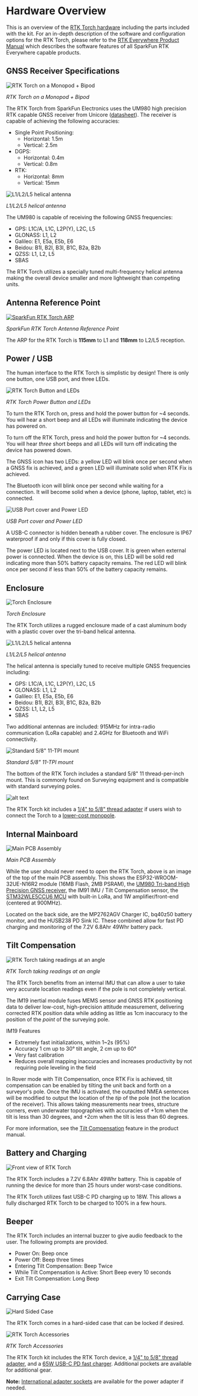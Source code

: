 # Hardware Overview

This is an overview of the [RTK Torch hardware](https://www.sparkfun.com/products/25662) including the parts included with the kit. For an in-depth description of the software and configuration options for the RTK Torch, please refer to the [RTK Everywhere Product Manual](https://docs.sparkfun.com/SparkFun_RTK_Everywhere_Firmware/) which describes the software features of all SparkFun RTK Everywhere capable products.

## GNSS Receiver Specifications

![RTK Torch on a Monopod + Bipod](GPS-24672-Action-4.jpg)

*RTK Torch on a Monopod + Bipod*

The RTK Torch from SparkFun Electronics uses the UM980 high precision RTK capable GNSS receiver from Unicore ([datasheet](../Datasheets/UM980_Datasheet.pdf)). The receiver is capable of achieving the following accuracies:

* Single Point Positioning: 
    * Horizontal: 1.5m
    * Vertical: 2.5m
* DGPS:
    * Horizontal: 0.4m
    * Vertical: 0.8m
* RTK:
    * Horizontal: 8mm
    * Vertical: 15mm

![L1/L2/L5 helical antenna](GPS-24672-RTK-Torch-Internal2-1.jpg)

*L1/L2/L5 helical antenna*

The UM980 is capable of receiving the following GNSS frequencies:

* GPS: L1C/A, L1C, L2P(Y), L2C, L5
* GLONASS: L1, L2
* Galileo: E1, E5a, E5b, E6
* Beidou: B1I, B2I, B3I, B1C, B2a, B2b
* QZSS: L1, L2, L5
* SBAS

The RTK Torch utilizes a specially tuned multi-frequency helical antenna making the overall device smaller and more lightweight than competing units. 

## Antenna Reference Point

[![SparkFun RTK Torch ARP](RTK-Torch-ARP-Small.jpg)](RTK-Torch-ARP.jpg)

*SparkFun RTK Torch Antenna Reference Point*

The ARP for the RTK Torch is **115mm** to L1 and **118mm** to L2/L5 reception.

## Power / USB

The human interface to the RTK Torch is simplistic by design! There is only one button, one USB port, and three LEDs.

![RTK Torch Button and LEDs](RTK-Torch_Buttons_Front.png)

*RTK Torch Power Button and LEDs*

To turn the RTK Torch on, press and hold the power button for ~4 seconds. You will hear a short beep and all LEDs will illuminate indicating the device has powered on.

To turn off the RTK Torch, press and hold the power button for ~4 seconds. You will hear *three* short beeps and all LEDs will turn off indicating the device has powered down.

The GNSS icon has two LEDs: a yellow LED will blink once per second when a GNSS fix is achieved, and a green LED will illuminate solid when RTK Fix is achieved.

The Bluetooth icon will blink once per second while waiting for a connection. It will become solid when a device (phone, laptop, tablet, etc) is connected.

![USB Port cover and Power LED](RTK-Torch_Buttons_Back.png)

*USB Port cover and Power LED*

A USB-C connector is hidden beneath a rubber cover. The enclosure is IP67 waterproof if and only if this cover is fully closed. 

The power LED is located next to the USB cover. It is green when external power is connected. When the device is on, this LED will be solid red indicating more than 50% battery capacity remains. The red LED will blink once per second if less than 50% of the battery capacity remains.

## Enclosure

![Torch Enclosure](GPS-24672-RTK-Torch-Featured2.jpg)

*Torch Enclosure*

The RTK Torch utilizes a rugged enclosure made of a cast aluminum body with a plastic cover over the tri-band helical antenna.

![L1/L2/L5 helical antenna](GPS-24672-RTK-Torch-Internal2.jpg)

*L1/L2/L5 helical antenna*

The helical antenna is specially tuned to receive multiple GNSS frequencies including:

* GPS: L1C/A, L1C, L2P(Y), L2C, L5
* GLONASS: L1, L2
* Galileo: E1, E5a, E5b, E6
* Beidou: B1I, B2I, B3I, B1C, B2a, B2b
* QZSS: L1, L2, L5
* SBAS

Two additional antennas are included: 915MHz for intra-radio communication (LoRa capable) and 2.4GHz for Bluetooth and WiFi connectivity.

![Standard 5/8" 11-TPI mount](GPS-24672-RTK-Torch-Bottom.jpg)

*Standard 5/8" 11-TPI mount*

The bottom of the RTK Torch includes a standard 5/8" 11 thread-per-inch mount. This is commonly found on Surveying equipment and is compatible with standard surveying poles. 

![alt text](GPS-24672-RTK-Torch-Case-Feature.jpg)

The RTK Torch kit includes a [1/4" to 5/8" thread adapter](https://www.sparkfun.com/products/17546) if users wish to connect the Torch to a [lower-cost monopole](https://www.amazon.com/AmazonBasics-WT1003-67-Inch-Monopod/dp/B00FAYL1YU).  

## Internal Mainboard

![Main PCB Assembly](GPS-24672-RTK-Torch-Internal1.jpg)

*Main PCB Assembly*

While the user should never need to open the RTK Torch, above is an image of the top of the main PCB assembly. This shows the ESP32-WROOM-32UE-N16R2 module (16MB Flash, 2MB PSRAM), the [UM980 Tri-band High Precision GNSS receiver](https://www.sparkfun.com/products/23286), the IM91 IMU / Tilt Compensation sensor, the [STM32WLE5CCU6 MCU](https://www.st.com/en/microcontrollers-microprocessors/stm32wle5cc.html) with built-in LoRa, and 1W amplifier/front-end (centered at 900MHz).

Located on the back side, are the MP2762AGV Charger IC, bq40z50 battery monitor, and the HUSB238 PD Sink IC. These combined allow for fast PD charging and monitoring of the 7.2V 6.8Ahr 49Whr battery pack.

## Tilt Compensation

![RTK Torch taking readings at an angle](RTK-Torch_Tilt_Compensation_Pole.png)

*RTK Torch taking readings at an angle*

The RTK Torch benefits from an internal IMU that can allow a user to take very accurate location readings even if the pole is not completely vertical.

The IM19 inertial module fuses MEMS sensor and GNSS RTK positioning data to deliver low-cost, high-precision attitude measurement, delivering corrected RTK position data while adding as little as 1cm inaccuracy to the position of the *point* of the surveying pole.

IM19 Features

* Extremely fast initializations, within 1~2s (95%)
* Accuracy 1 cm up to 30° tilt angle, 2 cm up to 60°
* Very fast calibration
* Reduces overall mapping inaccuracies and increases productivity by not requiring pole leveling in the field

In Rover mode with Tilt Compensation, once RTK Fix is achieved, tilt compensation can be enabled by tilting the unit back and forth on a surveyor's pole. Once the IMU is activated, the outputted NMEA sentences will be modified to output the location of the *tip* of the pole (not the location of the receiver). This allows taking measurements near trees, structure corners, even underwater topographies with accuracies of +1cm when the tilt is less than 30 degrees, and +2cm when the tilt is less than 60 degrees.

For more information, see the [Tilt Compensation](https://docs.sparkfun.com/SparkFun_RTK_Everywhere_Firmware/menu_tilt/) feature in the product manual.

## Battery and Charging

![Front view of RTK Torch](GPS-24672-RTK-Torch-Featured2-1.jpg)

The RTK Torch includes a 7.2V 6.8Ahr 49Whr battery. This is capable of running the device for more than 25 hours under worst-case conditions.

The RTK Torch utilizes fast USB-C PD charging up to 18W. This allows a fully discharged RTK Torch to be charged to 100% in a few hours.

## Beeper

The RTK Torch includes an internal buzzer to give audio feedback to the user. The following prompts are provided.

* Power On: Beep once
* Power Off: Beep three times
* Entering Tilt Compensation: Beep Twice
* While Tilt Compensation is Active: Short Beep every 10 seconds
* Exit Tilt Compensation: Long Beep

## Carrying Case

![Hard Sided Case](GPS-24672-RTK-Torch-Case.jpg)

The RTK Torch comes in a hard-sided case that can be locked if desired. 

![RTK Torch Accessories](GPS-24672-RTK-Torch-Case-Internal.jpg)

*RTK Torch Accessories*

The RTK Torch kit includes the RTK Torch device, a [1/4" to 5/8" thread adapter](https://www.sparkfun.com/products/17546), and a [65W USB-C PD fast charger](https://www.sparkfun.com/products/24059). Additional pockets are available for additional gear.

**Note:** [International adapter sockets](https://www.sparkfun.com/products/24062) are available for the power adapter if needed.
